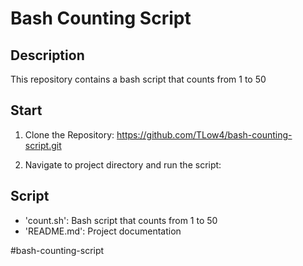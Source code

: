 # Bash Counting Script
## Description
This repository contains a bash script that counts from 1 to 50

## Start
1. Clone the Repository: 
https://github.com/TLow4/bash-counting-script.git

2. Navigate to project directory and run the script: 
## Script
- 'count.sh': Bash script that counts from 1 to 50
- 'README.md': Project documentation

#bash-counting-script
